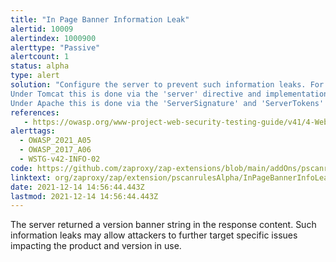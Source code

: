 ```yaml
---
title: "In Page Banner Information Leak"
alertid: 10009
alertindex: 1000900
alerttype: "Passive"
alertcount: 1
status: alpha
type: alert
solution: "Configure the server to prevent such information leaks. For example:
Under Tomcat this is done via the 'server' directive and implementation of custom error pages.
Under Apache this is done via the 'ServerSignature' and 'ServerTokens' directives."
references:
   - https://owasp.org/www-project-web-security-testing-guide/v41/4-Web_Application_Security_Testing/08-Testing_for_Error_Handling/
alerttags: 
  - OWASP_2021_A05
  - OWASP_2017_A06
  - WSTG-v42-INFO-02
code: https://github.com/zaproxy/zap-extensions/blob/main/addOns/pscanrulesAlpha/src/main/java/org/zaproxy/zap/extension/pscanrulesAlpha/InPageBannerInfoLeakScanRule.java
linktext: org/zaproxy/zap/extension/pscanrulesAlpha/InPageBannerInfoLeakScanRule.java
date: 2021-12-14 14:56:44.443Z
lastmod: 2021-12-14 14:56:44.443Z
---
```

The server returned a version banner string in the response content. Such information leaks may allow attackers to further target specific issues impacting the product and version in use.
